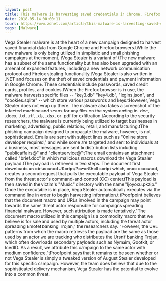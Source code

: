 ```yaml
---
layout: post
title: This malware is harvesting saved credentials in Chrome, Firefox browsers
date: 2018-05-14 00:00:11
tourl: https://www.zdnet.com/article/this-malware-is-harvesting-saved-credentials-in-chrome-firefox-browsers/
tags: [Malware]
---
```

Vega Stealer malware is at the heart of a new campaign designed to harvest saved financial data from Google Chrome and Firefox browsers.tWhile the new malware is only being utilized in simplistic and small phishing campaigns at the moment, tVega Stealer is a variant of tThe new malware has a subset of the same functionality but has also been upgraded with an arsenal of expanded features, including a new network communication protocol and Firefox stealing functionality.tVega Stealer is also written in .NET and focuses on the theft of saved credentials and payment information in Google Chrome. These credentials include passwords, saved credit cards, profiles, and cookies.tWhen the Firefox browser is in use, the malware harvests specific files -- "key3.db" "key4.db", "logins.json", and "cookies.sqlite" -- which store various passwords and keys.tHowever, Vega Stealer does not wrap up there. The malware also takes a screenshot of the infected machine and scans for any files on the system ending in .doc, .docx, .txt, .rtf, .xls, .xlsx, or .pdf for exfiltration.tAccording to the security researchers, the malware is currently being utilized to target businesses in marketing, advertising, public relations, retail, and manufacturing.tThe phishing campaign designed to propagate the malware, however, is not sophisticated. Emails are sent with subject lines such as "Online store developer required," and while some are targeted and sent to individuals at a business, most messages are sent to distribution lists including "publicaffairs@" and "clientservice@".tThe email contains an attachment called "brief.doc" in which malicious macros download the Vega Stealer payload.tThe payload is retrieved in two steps. The document first downloads an obfuscated JScript/PowerShell script which, once executed, creates a second request that pulls the executable payload of Vega Stealer from the threat actor's command-and-control (CC) center.tThis payload is then saved in the victim's "Music" directory with the name "ljoyoxu.pkzip." Once the executable is in place, Vega Stealer automatically executes via the command line in order to begin harvesting information.t tProofpoint believes that the document macro and URLs involved in the campaign may point towards the same threat actor responsible for campaigns spreading financial malware. However, such attribution is made tentatively."The document macro utilized in this campaign is a commodity macro that we believe is for sale and used by multiple actors, including the threat actor spreading Emotet banking Trojan," the researchers say. "However, the URL patterns from which the macro retrieves the payload are the same as those used by an actor we are tracking who distributes the Ursnif banking Trojan, which often downloads secondary payloads such as Nymaim, Gootkit, or IcedID. As a result, we attribute this campaign to the same actor with medium confidence."tProofpoint says that it remains to be seen whether or not Vega Stealer is simply a tweaked version of August Stealer developed for this specific campaign. However, the team does believe that due to the sophisticated delivery mechanism, Vega Stealer has the potential to evolve into a common threat.